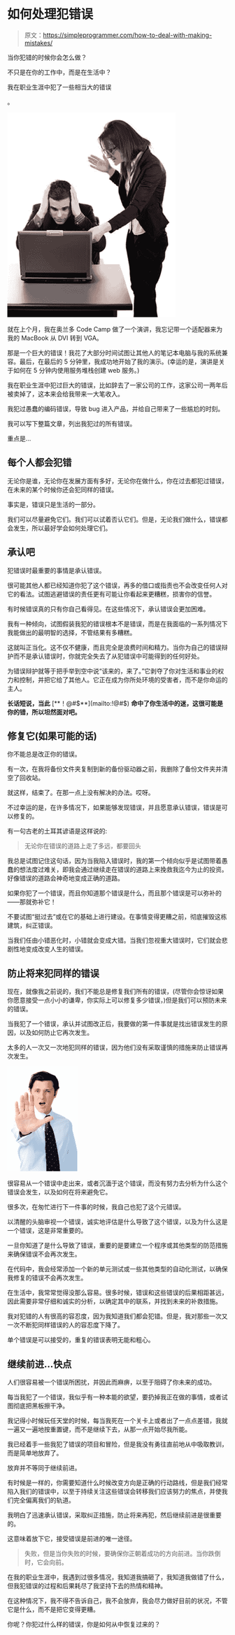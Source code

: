 # 如何处理犯错误

> 原文：<https://simpleprogrammer.com/how-to-deal-with-making-mistakes/>

当你犯错的时候你会怎么做？

不只是在你的工作中，而是在生活中？

我在职业生涯中犯了一些相当大的错误

。[](https://simpleprogrammer.com/wp-content/uploads/2013/04/mistake.jpg)

![Angry businesswoman showing her emplyee the mistakes on a laptop](img/3334e05fa7601d2d7c87843821976b91.png "Angry businesswoman showing her emplyee the mistakes on a laptop")



就在上个月，我在奥兰多 Code Camp 做了一个演讲，我忘记带一个适配器来为我的 MacBook 从 DVI 转到 VGA。

那是一个巨大的错误！我花了大部分时间试图让其他人的笔记本电脑与我的系统兼容。最后，在最后的 5 分钟里，我成功地开始了我的演示。(幸运的是，演讲是关于如何在 5 分钟内使用服务堆栈创建 web 服务。)

我在职业生涯中犯过巨大的错误，比如辞去了一家公司的工作，这家公司一两年后被卖掉了，这本来会给我带来一大笔收入。

我犯过愚蠢的编码错误，导致 bug 进入产品，并给自己带来了一些尴尬的时刻。

我可以写下整篇文章，列出我犯过的所有错误。

重点是…

## 每个人都会犯错

无论你是谁，无论你在发展方面有多好，无论你在做什么，你在过去都犯过错误，在未来的某个时候你还会犯同样的错误。

事实是，错误只是生活的一部分。

我们可以尽量避免它们。我们可以试着否认它们。但是，无论我们做什么，错误都会发生，所以最好学会如何处理它们。

## 承认吧

犯错误时最重要的事情是承认错误。

很可能其他人都已经知道你犯了这个错误，再多的借口或指责也不会改变任何人对它的看法。试图逃避错误的责任更有可能让你看起来更糟糕，损害你的信誉。

有时候错误真的只有你自己看得见。在这些情况下，承认错误会更加困难。

我有一种倾向，试图假装我犯的错误根本不是错误，而是在我面临的一系列情况下我能做出的最明智的选择，不管结果有多糟糕。

这就叫正当化。这不仅不健康，而且完全是浪费时间和精力。当你为自己的错误辩护而不是承认错误时，你就完全失去了从犯错误中可能得到的任何好处。

为错误辩护就等于把手举到空中说“该来的，来了。”它剥夺了你对生活和事业的权力和控制，并把它给了其他人。它正在成为你所处环境的受害者，而不是你命运的主人。

**长话短说，当此** [**！@#$**](mailto:!@#$) **命中了你生活中的迷，这很可能是你的错，所以坦然面对吧。**

## 修复它(如果可能的话)

你不能总是改正你的错误。

有一次，在我将备份文件夹复制到新的备份驱动器之前，我删除了备份文件夹并清空了回收站。

就这样，结束了。在那一点上没有解决的办法。哎呀。

不过幸运的是，在许多情况下，如果能够发现错误，并且愿意承认错误，错误是可以修复的。

有一句古老的土耳其谚语是这样说的:

> 无论你在错误的道路上走了多远，都要回头

我总是试图记住这句话，因为当我陷入错误时，我的第一个倾向似乎是试图带着愚蠢的想法度过难关，即我会通过继续走在错误的道路上来挽救我迄今为止的投资。好像错误的道路会神奇地变成正确的道路。

如果你犯了一个错误，而且你知道那个错误是什么，而且那个错误是可以弥补的——那就弥补它！

不要试图“挺过去”或在它的基础上进行建设。在事情变得更糟之前，彻底摧毁这栋建筑，纠正错误。

当我们任由小错恶化时，小错就会变成大错。当我们忽视重大错误时，它们就会悲剧性地变成改变人生的错误。

## 防止将来犯同样的错误

现在，就像我之前说的，我们不能总是修复我们所有的错误，(尽管你会惊讶如果你愿意接受一点小小的谦卑，你实际上可以修复多少错误，)但是我们可以预防未来的错误。

当我犯了一个错误，承认并试图改正后，我要做的第一件事就是找出错误发生的原因，以及如何防止它再次发生。

太多的人一次又一次地犯同样的错误，因为他们没有采取谨慎的措施来防止错误再次发生。



![Stop right there!](img/ed0dd86ddcf4850c781539dd7b398aea.png "Stop right there!")



很容易从一个错误中走出来，或者沉湎于这个错误，而没有努力去分析为什么这个错误会发生，以及如何在将来避免它。

很多次，在匆忙进行下一件事的时候，我自己也犯了这个元错误。

以清醒的头脑审视一个错误，诚实地评估是什么导致了这个错误，以及为什么这是一个错误，这是非常重要的。

一旦你知道了是什么导致了错误，重要的是要建立一个程序或其他类型的防范措施来确保错误不会再次发生。

在代码中，我会经常添加一个新的单元测试或一些其他类型的自动化测试，以确保我修复的错误不会再次发生。

在生活中，我常常觉得没那么容易。很多时候，错误和这些错误的后果相距甚远，因此需要非常仔细和诚实的分析，以确定其中的联系，并找到未来的补救措施。

我对犯错的人有很高的容忍度，因为我知道我们都会犯错。但是，我对那些一次又一次不断犯同样错误的人的容忍度下降了。

单个错误是可以接受的，重复的错误表明无能和粗心。

## 继续前进…快点

人们很容易被一个错误所困扰，并因此而麻痹，以至于阻碍了你未来的成功。

每当我犯了一个错误，我似乎有一种本能的欲望，要扔掉我正在做的事情，或者试图彻底把黑板擦干净。

我记得小时候玩任天堂的时候，每当我死在一个关卡上或者出了一点点差错，我就一遍又一遍地按重置键，而不是继续下去，从那一点开始尽我所能。

我已经着手一些我犯了错误的项目和冒险，但是我没有勇往直前地从中吸取教训，而是简单地放弃了。

放弃并不等同于继续前进。

有时候是一样的，你需要知道什么时候改变方向是正确的行动路线，但是我们经常陷入我们的错误中，以至于持续关注这些错误会转移我们应该努力的焦点，并使我们完全偏离我们的轨道。

我明白了迅速承认错误，采取纠正措施，防止将来再犯，然后继续前进是很重要的。

这意味着放下它，接受错误是前进的唯一途径。

> 失败，但是当你失败的时候，要确保你正朝着成功的方向前进。当你跌倒时，它会向前。

在我的职业生涯中，我遇到过很多情况，我知道我搞砸了，我知道我做错了什么，但我犯错误的过程和后果耗尽了我坚持下去的热情和精神。

在这种情况下，我不得不告诉自己，我不会放弃，我会尽力做好目前的状况，不管它是什么，而不是把它变得更糟。

你呢？你犯过什么样的错误，你是如何从中恢复过来的？